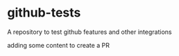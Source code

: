 # github-tests
A repository to test github features and other integrations

adding some content to create a PR
